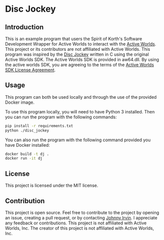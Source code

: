 # Disc Jockey

## Introduction

This is an example program that users the Spirit of Korth's Software Development Wrapper for Active Worlds to interact with the [Active Worlds](https://www.activeworlds.com). This project or its contributors are not affiliated with Active Worlds. This program was inspired by the [Disc Jockey](http://wiki.activeworlds.com/index.php?title=SDK_Sample_Program_2) written in C using the original Active Worlds SDK. The Active Worlds SDK is provided in aw64.dll. By using the active worlds SDK, you are agreeing to the terms of the [Active Worlds SDK License Agreement](https://www.activeworlds.com/sdk/download.htm).

## Usage

This program can both be used locally and through the use of the provided Docker image.

To use this program locally, you will need to have Python 3 installed. Then you can run the program with the following commands:
```bash
pip install -r requirements.txt
python ./disc_jockey
```

You can also run the program with the following command provided you have Docker installed:
```bash
docker build -t dj .
docker run -it dj
```

## License

This project is licensed under the MIT license.

## Contribution

This project is open source. Feel free to contribute to the project by opening an issue, creating a pull request, or by contacting [Johnny Irvin](mailto:irvinjohnathan@gmail.com). I appreciate any feedback or contributions. This project is not affiliated with Active Worlds, Inc. The creator of this project is not affiliated with Active Worlds, Inc.